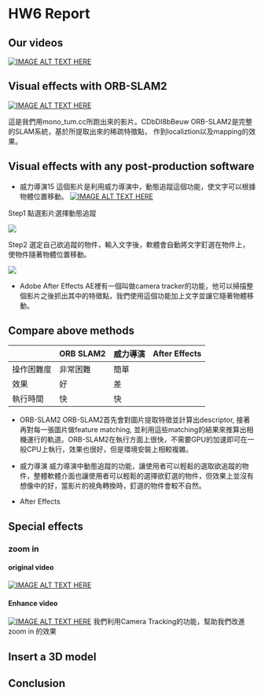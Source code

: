 # HW6 Report
## Our videos
[![IMAGE ALT TEXT HERE](https://img.youtube.com/vi/MhdK6kJy5Co/0.jpg)](https://www.youtube.com/watch?v=MhdK6kJy5Co)
## Visual effects with ORB-SLAM2
[![IMAGE ALT TEXT HERE](https://img.youtube.com/vi/CDbDI8bBeuw/0.jpg)](https://www.youtube.com/watch?v=CDbDI8bBeuw)


這是我們用mono_tum.cc所跑出來的影片。CDbDI8bBeuw
ORB-SLAM2是完整的SLAM系統，基於所提取出來的稀疏特徵點，
作到localiztion以及mapping的效果。

## Visual effects with any post-production software
* 威力導演15
這個影片是利用威力導演中，動態追蹤這個功能，使文字可以根據物體位置移動。
[![IMAGE ALT TEXT HERE](https://img.youtube.com/vi/xfSLMkTO-_o/0.jpg)](https://youtu.be/xfSLMkTO-_o)

Step1 點選影片選擇動態追蹤

![](https://i.imgur.com/Xw6vLIk.png)

Step2 選定自己欲追蹤的物件，輸入文字後，軟體會自動將文字釘選在物件上，使物件隨著物體位置移動。

![](https://i.imgur.com/8AEtaOK.png)

* Adobe After Effects
AE裡有一個叫做camera tracker的功能，他可以掃描整個影片之後抓出其中的特徵點，我們使用這個功能加上文字並讓它隨著物體移動。





### 
## Compare above methods
||ORB SLAM2  |威力導演|After Effects|
|--|---------|------    |-------------|
|操作困難度    | 非常困難  |簡單|         |
|效果|  好     |差        |         |
|執行時間      | 快       |快|       |

* ORB-SLAM2
ORB-SLAM2首先會對圖片提取特徵並計算出descriptor, 接著再對每一張圖片做feature matching, 並利用這些matching的結果來推算出相機運行的軌道。ORB-SLAM2在執行方面上很快，不需要GPU的加速即可在一般CPU上執行，效果也很好，但是環境安裝上相較複雜。

* 威力導演
威力導演中動態追蹤的功能，讓使用者可以輕鬆的選取欲追蹤的物件，整體軟體介面也讓使用者可以輕鬆的選擇欲釘選的物件，但效果上並沒有想像中的好，當影片的視角轉換時，釘選的物件會較不自然。
* After Effects
## Special effects
### zoom in 
#### original video
[![IMAGE ALT TEXT HERE](https://img.youtube.com/vi/APqdNaLJVfI/0.jpg)](https://www.youtube.com/watch?v=APqdNaLJVfI)
#### Enhance video
[![IMAGE ALT TEXT HERE](https://img.youtube.com/vi/PaXWVnloN48/0.jpg)](https://www.youtube.com/watch?v=PaXWVnloN48)
我們利用Camera Tracking的功能，幫助我們改進zoom in 的效果

## Insert a 3D model

## Conclusion
